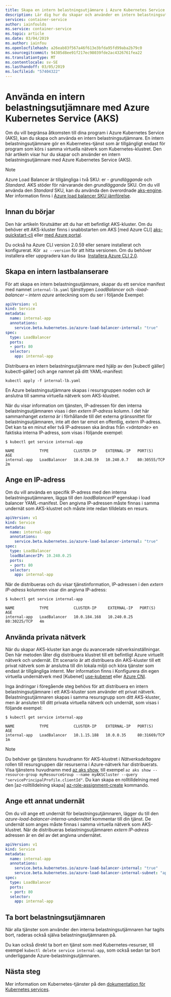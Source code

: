 ```yaml
---
title: Skapa en intern belastningsutjämnare i Azure Kubernetes Service (AKS)
description: Lär dig hur du skapar och använder en intern belastningsutjämnare för att exponera dina tjänster med Azure Kubernetes Service (AKS).
services: container-service
author: iainfoulds
ms.service: container-service
ms.topic: article
ms.date: 03/04/2019
ms.author: iainfou
ms.openlocfilehash: a26eab83f567a46f613e3bfda95fd99aba2b79c0
ms.sourcegitcommit: 94305d8ee91f217ec98039fde2ac4326761fea22
ms.translationtype: MT
ms.contentlocale: sv-SE
ms.lasthandoff: 03/05/2019
ms.locfileid: "57404322"
---
```

# <a name="use-an-internal-load-balancer-with-azure-kubernetes-service-aks"></a>Använda en intern belastningsutjämnare med Azure Kubernetes Service (AKS)

Om du vill begränsa åtkomsten till dina program i Azure Kubernetes Service (AKS), kan du skapa och använda en intern belastningsutjämnare. En intern belastningsutjämnare gör en Kubernetes-tjänst som är tillgängligt endast för program som körs i samma virtuella nätverk som Kubernetes-klustret. Den här artikeln visar hur du skapar och använder en intern belastningsutjämnare med Azure Kubernetes Service (AKS).

> [!NOTE]
> Azure Load Balancer är tillgängliga i två SKU: er - *grundläggande* och *Standard*. AKS stöder för närvarande den *grundläggande* SKU. Om du vill använda den *Standard* SKU, kan du använda den överordnade [aks-engine][aks-engine]. Mer information finns i [Azure load balancer SKU jämförelse][azure-lb-comparison].

## <a name="before-you-begin"></a>Innan du börjar

Den här artikeln förutsätter att du har ett befintligt AKS-kluster. Om du behöver ett AKS-kluster finns i snabbstarten om AKS [med Azure CLI] [ aks-quickstart-cli] eller [med Azure portal][aks-quickstart-portal].

Du också ha Azure CLI version 2.0.59 eller senare installerat och konfigurerat. Kör  `az --version` för att hitta versionen. Om du behöver installera eller uppgradera kan du läsa  [Installera Azure CLI 2.0][install-azure-cli].

## <a name="create-an-internal-load-balancer"></a>Skapa en intern lastbalanserare

För att skapa en intern belastningsutjämnare, skapar du ett service manifest med namnet `internal-lb.yaml` tjänsttypen *LoadBalancer* och *-load-balancer – intern azure* anteckning som du ser i följande Exempel:

```yaml
apiVersion: v1
kind: Service
metadata:
  name: internal-app
  annotations:
    service.beta.kubernetes.io/azure-load-balancer-internal: "true"
spec:
  type: LoadBalancer
  ports:
  - port: 80
  selector:
    app: internal-app
```

Distribuera en intern belastningsutjämnare med hjälp av den [kubectl gäller] kubectl-gäller] och ange namnet på ditt YAML-manifest:

```console
kubectl apply -f internal-lb.yaml
```

En Azure belastningsutjämnare skapas i resursgruppen noden och är anslutna till samma virtuella nätverk som AKS-klustret.

När du visar information om tjänsten, IP-adressen för den interna belastningsutjämnaren visas i den *extern IP-adress* kolumn. I det här sammanhanget *externa* är i förhållande till det externa gränssnittet för belastningsutjämnaren, inte att den tar emot en offentlig, extern IP-adress. Det kan ta en minut eller två IP-adressen ska ändras från *\<väntande\>* en faktiska interna IP-adress, som visas i följande exempel:

```
$ kubectl get service internal-app

NAME           TYPE           CLUSTER-IP    EXTERNAL-IP   PORT(S)        AGE
internal-app   LoadBalancer   10.0.248.59   10.240.0.7    80:30555/TCP   2m
```

## <a name="specify-an-ip-address"></a>Ange en IP-adress

Om du vill använda en specifik IP-adress med den interna belastningsutjämnaren, lägga till den *loadBalancerIP* egenskap i load balancer YAML-manifest. Den angivna IP-adressen måste finnas i samma undernät som AKS-klustret och måste inte redan tilldelats en resurs.

```yaml
apiVersion: v1
kind: Service
metadata:
  name: internal-app
  annotations:
    service.beta.kubernetes.io/azure-load-balancer-internal: "true"
spec:
  type: LoadBalancer
  loadBalancerIP: 10.240.0.25
  ports:
  - port: 80
  selector:
    app: internal-app
```

När de distribueras och du visar tjänstinformation, IP-adressen i den *extern IP-adress* kolumnen visar din angivna IP-adress:

```
$ kubectl get service internal-app

NAME           TYPE           CLUSTER-IP     EXTERNAL-IP   PORT(S)        AGE
internal-app   LoadBalancer   10.0.184.168   10.240.0.25   80:30225/TCP   4m
```

## <a name="use-private-networks"></a>Använda privata nätverk

När du skapar AKS-kluster kan ange du avancerade nätverksinställningar. Den här metoden låter dig distribuera klustret till ett befintligt Azure virtuellt nätverk och undernät. Ett scenario är att distribuera din AKS-kluster till ett privat nätverk som är anslutna till din lokala miljö och köra tjänster som endast är tillgängliga internt. Mer information finns i Konfigurera din egen virtuella undernätverk med [Kubenet] [ use-kubenet] eller [Azure CNI][advanced-networking].

Inga ändringar i föregående steg behövs för att distribuera en intern belastningsutjämnare i ett AKS-kluster som använder ett privat nätverk. Belastningsutjämnaren skapas i samma resursgrupp som ditt AKS-kluster, men är ansluten till ditt privata virtuella nätverk och undernät, som visas i följande exempel:

```
$ kubectl get service internal-app

NAME           TYPE           CLUSTER-IP    EXTERNAL-IP   PORT(S)        AGE
internal-app   LoadBalancer   10.1.15.188   10.0.0.35     80:31669/TCP   1m
```

> [!NOTE]
> Du behöver ge tjänstens huvudnamn för AKS-klustret i *Nätverksdeltagare* rollen till resursgruppen där resurserna i Azure-nätverk har distribuerats. Visa tjänstens huvudnamn med [az aks show][az-aks-show], till exempel `az aks show --resource-group myResourceGroup --name myAKSCluster --query "servicePrincipalProfile.clientId"`. Du kan skapa en rolltilldelning med den [az-rolltilldelning skapa] [ az-role-assignment-create] kommando.

## <a name="specify-a-different-subnet"></a>Ange ett annat undernät

Om du vill ange ett undernät för belastningsutjämnaren, lägger du till den *azure-load-balancer-interna-undernätet* kommentar till din tjänst. De undernät som anges måste finnas i samma virtuella nätverk som AKS-klustret. När de distribueras belastningsutjämnaren *extern IP-adress* adressen är en del av det angivna undernätet.

```yaml
apiVersion: v1
kind: Service
metadata:
  name: internal-app
  annotations:
    service.beta.kubernetes.io/azure-load-balancer-internal: "true"
    service.beta.kubernetes.io/azure-load-balancer-internal-subnet: "apps-subnet"
spec:
  type: LoadBalancer
  ports:
  - port: 80
  selector:
    app: internal-app
```

## <a name="delete-the-load-balancer"></a>Ta bort belastningsutjämnaren

När alla tjänster som använder den interna belastningsutjämnaren har tagits bort, raderas också själva belastningsutjämnaren på.

Du kan också direkt ta bort en tjänst som med Kubernetes-resurser, till exempel `kubectl delete service internal-app`, som också sedan tar bort underliggande Azure-belastningsutjämnaren.

## <a name="next-steps"></a>Nästa steg

Mer information om Kubernetes-tjänster på den [dokumentation för Kubernetes services][kubernetes-services].

<!-- LINKS - External -->
[kubernetes-services]: https://kubernetes.io/docs/concepts/services-networking/service/
[aks-engine]: https://github.com/Azure/aks-engine

<!-- LINKS - Internal -->
[advanced-networking]: configure-azure-cni.md
[az-aks-show]: /cli/azure/aks#az-aks-show
[az-role-assignment-create]: /cli/azure/role/assignment#az-role-assignment-create
[azure-lb-comparison]: ../load-balancer/load-balancer-overview.md#skus
[use-kubenet]: configure-kubenet.md
[aks-quickstart-cli]: kubernetes-walkthrough.md
[aks-quickstart-portal]: kubernetes-walkthrough-portal.md
[install-azure-cli]: /cli/azure/install-azure-cli